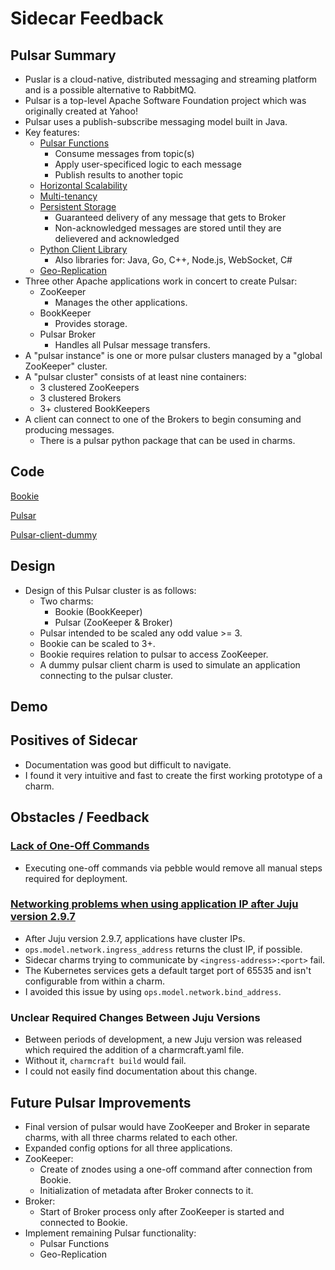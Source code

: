 # Sidecar Feedback

## Pulsar Summary
* Puslar is a cloud-native, distributed messaging and streaming platform and is a possible alternative to RabbitMQ.
* Pulsar is a top-level Apache Software Foundation project which was originally created at Yahoo!
* Pulsar uses a publish-subscribe messaging model built in Java.
* Key features:
    * [Pulsar Functions](https://pulsar.apache.org/docs/en/functions-overview/)
        * Consume messages from topic(s)
        * Apply user-specificed logic to each message
        * Publish results to another topic
    * [Horizontal Scalability](https://pulsar.apache.org/docs/en/concepts-architecture-overview/)
    * [Multi-tenancy](https://pulsar.apache.org/docs/en/concepts-multi-tenancy/)
    * [Persistent Storage](https://pulsar.apache.org/docs/en/concepts-architecture-overview/#persistent-storage)
        * Guaranteed delivery of any message that gets to Broker
        * Non-acknowledged messages are stored until they are delievered and acknowledged
    * [Python Client Library](https://pulsar.apache.org/docs/en/client-libraries-python/)
        * Also libraries for: Java, Go, C++, Node.js, WebSocket, C#
    * [Geo-Replication](https://pulsar.apache.org/docs/en/administration-geo/)
* Three other Apache applications work in concert to create Pulsar:
    * ZooKeeper
        - Manages the other applications.
    * BookKeeper
        - Provides storage. 
    * Pulsar Broker
        - Handles all Pulsar message transfers.
* A "pulsar instance" is one or more pulsar clusters managed by a "global ZooKeeper" cluster.
* A "pulsar cluster" consists of at least nine containers:
    * 3 clustered ZooKeepers
    * 3 clustered Brokers
    * 3+ clustered BookKeepers
* A client can connect to one of the Brokers to begin consuming and producing messages.
    * There is a pulsar python package that can be used in charms.

## Code
[Bookie](https://code.launchpad.net/~lcvcode/+git/bookie)

[Pulsar](https://code.launchpad.net/~lcvcode/+git/pulsar)

[Pulsar-client-dummy](https://code.launchpad.net/~lcvcode/+git/pulsar-client-dummy)

## Design
* Design of this Pulsar cluster is as follows:
    * Two charms:
        - Bookie (BookKeeper)
        - Pulsar (ZooKeeper & Broker)
    * Pulsar intended to be scaled any odd value >= 3.
    * Bookie can be scaled to 3+.
    * Bookie requires relation to pulsar to access ZooKeeper.
    * A dummy pulsar client charm is used to simulate an application connecting to the pulsar cluster.

## Demo

## Positives of Sidecar 
* Documentation was good but difficult to navigate.
* I found it very intuitive and fast to create the first working prototype of a charm.

## Obstacles / Feedback
### [Lack of One-Off Commands](https://github.com/canonical/pebble/issues/37)
* Executing one-off commands via pebble would remove all manual steps required for deployment.

### [Networking problems when using application IP after Juju version 2.9.7](https://bugs.launchpad.net/juju/+bug/1943786)
* After Juju version 2.9.7, applications have cluster IPs.
* `ops.model.network.ingress_address` returns the clust IP, if possible.
* Sidecar charms trying to communicate by `<ingress-address>:<port>` fail. 
* The Kubernetes services gets a default target port of 65535 and isn't configurable from within a charm.
* I avoided this issue by using `ops.model.network.bind_address`.

### Unclear Required Changes Between Juju Versions
* Between periods of development, a new Juju version was released which required the addition of a charmcraft.yaml file.
* Without it, `charmcraft build` would fail.
* I could not easily find documentation about this change.

## Future Pulsar Improvements
* Final version of pulsar would have ZooKeeper and Broker in separate charms, with all three charms related to each other.
* Expanded config options for all three applications.
* ZooKeeper:
    - Create of znodes using a one-off command after connection from Bookie.
    - Initialization of metadata after Broker connects to it.
* Broker:
    - Start of Broker process only after ZooKeeper is started and connected to Bookie.
* Implement remaining Pulsar functionality:
    - Pulsar Functions
    - Geo-Replication
